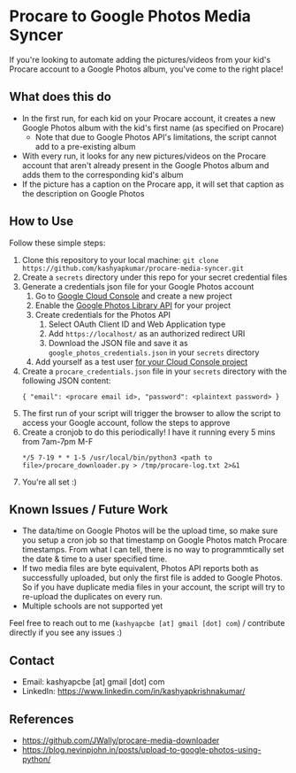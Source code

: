 # Procare to Google Photos Media Syncer

If you're looking to automate adding the pictures/videos from your kid's Procare account to a Google Photos album, you've come to the right place!

## What does this do

* In the first run, for each kid on your Procare account, it creates a new Google Photos album with the kid's first name (as specified on Procare)
  * Note that due to Google Photos API's limitations, the script cannot add to a pre-existing album
* With every run, it looks for any new pictures/videos on the Procare account that aren't already present in the Google Photos album and adds them to the corresponding kid's album
* If the picture has a caption on the Procare app, it will set that caption as the description on Google Photos

## How to Use

Follow these simple steps:

  1. Clone this repository to your local machine: `git clone https://github.com/kashyapkumar/procare-media-syncer.git`
  2. Create a `secrets` directory under this repo for your secret credential files
  3. Generate a credentials json file for your Google Photos account
     1. Go to [Google Cloud Console](https://console.cloud.google.com/) and create a new project
     2. Enable the [Google Photos Library API](https://console.cloud.google.com/marketplace/product/google/photoslibrary.googleapis.com) for your project
     3. Create credentials for the Photos API
         1. Select OAuth Client ID and Web Application type
         2. Add `https://localhost/` as an authorized redirect URI
         3. Download the JSON file and save it as `google_photos_credentials.json` in your `secrets` directory
     4. Add yourself as a test user [for your Cloud Console project](https://console.cloud.google.com/auth/audience)
  4. Create a `procare_credentials.json` file in your `secrets` directory with the following JSON content:
      ```
      { "email": <procare email id>, "password": <plaintext password> }
      ```
  5. The first run of your script will trigger the browser to allow the script to access your Google account, follow the steps to approve
  6. Create a cronjob to do this periodically! I have it running every 5 mins from 7am-7pm M-F
      ```
      */5 7-19 * * 1-5 /usr/local/bin/python3 <path to file>/procare_downloader.py > /tmp/procare-log.txt 2>&1
      ```
  7. You're all set :)

## Known Issues / Future Work
* The data/time on Google Photos will be the upload time, so make sure you setup a cron job so that timestamp on Google Photos match Procare timestamps.
  From what I can tell, there is no way to programmtically set the date & time to a user specified time.
* If two media files are byte equivalent, Photos API reports both as successfully uploaded, but only the first file is added to Google Photos.
  So if you have duplicate media files in your account, the script will try to re-upload the duplicates on every run.
* Multiple schools are not supported yet

Feel free to reach out to me (`kashyapcbe [at] gmail [dot] com`) / contribute directly if you see any issues :)

## Contact
* Email: kashyapcbe [at] gmail [dot] com
* LinkedIn: https://www.linkedin.com/in/kashyapkrishnakumar/

## References
* https://github.com/JWally/procare-media-downloader
* https://blog.nevinpjohn.in/posts/upload-to-google-photos-using-python/
